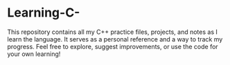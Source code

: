 # Learning-C-
This repository contains all my C++ practice files, projects, and notes as I learn the language. It serves as a personal reference and a way to track my progress. Feel free to explore, suggest improvements, or use the code for your own learning!
